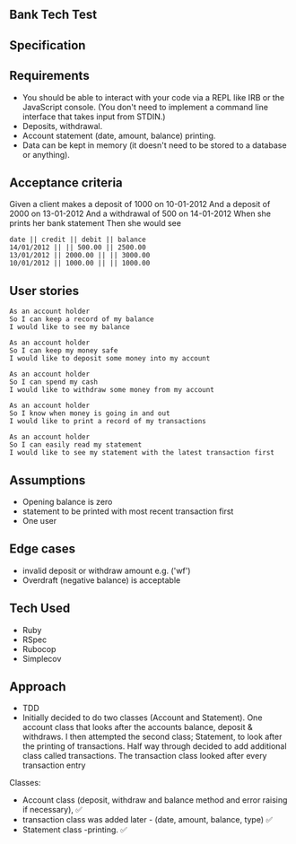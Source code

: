 ## Bank Tech Test ##

## Specification ##

Requirements
----

- You should be able to interact with your code via a REPL like IRB or the JavaScript console. (You don't need to implement a command line interface that takes input from STDIN.)
- Deposits, withdrawal.
- Account statement (date, amount, balance) printing.
- Data can be kept in memory (it doesn't need to be stored to a database or anything).


Acceptance criteria
---

Given a client makes a deposit of 1000 on 10-01-2012
And a deposit of 2000 on 13-01-2012
And a withdrawal of 500 on 14-01-2012
When she prints her bank statement
Then she would see

```
date || credit || debit || balance
14/01/2012 || || 500.00 || 2500.00
13/01/2012 || 2000.00 || || 3000.00
10/01/2012 || 1000.00 || || 1000.00
```

User stories
---
``` 
As an account holder
So I can keep a record of my balance
I would like to see my balance 

As an account holder
So I can keep my money safe
I would like to deposit some money into my account

As an account holder
So I can spend my cash
I would like to withdraw some money from my account

As an account holder
So I know when money is going in and out 
I would like to print a record of my transactions

As an account holder
So I can easily read my statement 
I would like to see my statement with the latest transaction first
```

Assumptions
---

- Opening balance is zero
- statement to be printed with most recent transaction first 
- One user 

Edge cases
---

- invalid deposit or withdraw amount e.g. ('wf')
- Overdraft (negative balance) is acceptable

Tech Used
---
- Ruby
- RSpec
- Rubocop
- Simplecov

Approach
---
- TDD
- Initially decided to do two classes (Account and Statement). One account class that looks after the accounts balance, deposit & withdraws. I then attempted the second class; Statement, to look after the printing of transactions. Half way through decided to add additional class called transactions.
The transaction class looked after every transaction entry 

Classes:
  - Account class (deposit, withdraw and balance method and error raising if necessary), ✅
  - transaction class was added later  - (date, amount, balance, type) ✅
  - Statement class -printing. ✅


